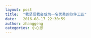 ```yaml
---
layout: post
title:  "我坚信我会成为一名优秀的软件工匠"
date:   2016-08-17 22:30:59
author: zhanggeng
categories: 小心思
---
```






